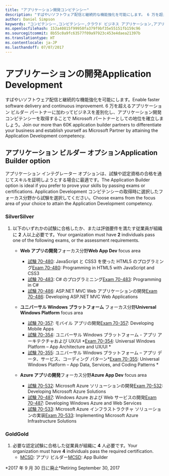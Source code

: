 ```yaml
---
title: "アプリケーション開発コンピテンシー"
description: "すばやいソフトウェア配信と継続的な機能強化を可能にします。 6 万を超えるアプリケーション ビルダー パートナーに加わってビジネスを差別化し、アプリケーション開発コンピテンシーを取得することで Microsoft パートナーとしての地位を確立しましょう。"
author: Daniel Simpson
keywords: "コンピテンシー,コンピテンシー,クラウド ビジネス アプリケーション,アプリケーション開発"
ms.openlocfilehash: 153a40815f99950fa379f9bf35e55151fb159c96
ms.sourcegitcommit: 8b55c0a9fc63577f09a97923c453e4daea21397b
ms.translationtype: HT
ms.contentlocale: ja-JP
ms.lasthandoff: 07/07/2017
---
```

# <a name="application-development"></a><span data-ttu-id="9d9a1-105">アプリケーションの開発</span><span class="sxs-lookup"><span data-stu-id="9d9a1-105">Application Development</span></span> 

<span data-ttu-id="9d9a1-106">すばやいソフトウェア配信と継続的な機能強化を可能にします。</span><span class="sxs-lookup"><span data-stu-id="9d9a1-106">Enable faster software delivery and continuous improvement.</span></span> <span data-ttu-id="9d9a1-107">6 万を超えるアプリケーション ビルダー パートナーに加わってビジネスを差別化し、アプリケーション開発コンピテンシーを取得することで Microsoft パートナーとしての地位を確立しましょう。</span><span class="sxs-lookup"><span data-stu-id="9d9a1-107">Join our more than 60K application builder partners to differentiate your business and establish yourself as Microsoft Partner by attaining the Application Development competency.</span></span>

## <a name="application-builder-option"></a><span data-ttu-id="9d9a1-108">アプリケーション ビルダー オプション</span><span class="sxs-lookup"><span data-stu-id="9d9a1-108">Application Builder option</span></span>
<span data-ttu-id="9d9a1-109">アプリケーション インテグレーター オプションは、試験や認定資格の合格を通じてスキルを証明しようとする場合に最適です。</span><span class="sxs-lookup"><span data-stu-id="9d9a1-109">The Application Builder option is ideal if you prefer to prove your skills by passing exams or certifications.</span></span>  <span data-ttu-id="9d9a1-110">Application Development コンピテンシーの取得時に選択したフォーカス分野から試験を選択してください。</span><span class="sxs-lookup"><span data-stu-id="9d9a1-110">Choose exams from the focus area of your choice to attain the Application Development competency.</span></span>


### <a name="silver"></a><span data-ttu-id="9d9a1-111">Silver</span><span class="sxs-lookup"><span data-stu-id="9d9a1-111">Silver</span></span>
1. <span data-ttu-id="9d9a1-112">以下のいずれかの試験に合格したか、または評価要件を満たす従業員が組織に **2** 人以上必要です。</span><span class="sxs-lookup"><span data-stu-id="9d9a1-112">Your organization must have **2** individuals pass one of the following exams, or the assessment requirements.</span></span>

    - <span data-ttu-id="9d9a1-113">**Web アプリの開発**フォーカス分野</span><span class="sxs-lookup"><span data-stu-id="9d9a1-113">**Web App Dev** focus area</span></span>
        - <span data-ttu-id="9d9a1-114">[試験 70-480](https://www.microsoft.com/en-us/learning/exam-70-480.aspx): JavaScript と CSS3 を使った HTML5 のプログラミング</span><span class="sxs-lookup"><span data-stu-id="9d9a1-114">[Exam 70-480](https://www.microsoft.com/en-us/learning/exam-70-480.aspx): Programming in HTML5 with JavaScript and CSS3</span></span>  
        - <span data-ttu-id="9d9a1-115">[試験 70-483](https://www.microsoft.com/en-us/learning/exam-70-483.aspx): C# のプログラミニング</span><span class="sxs-lookup"><span data-stu-id="9d9a1-115">[Exam 70-483](https://www.microsoft.com/en-us/learning/exam-70-483.aspx): Programming in C#</span></span> 
        - <span data-ttu-id="9d9a1-116">[試験 70-486](https://www.microsoft.com/en-us/learning/exam-70-486.aspx): ASP.NET MVC Web アプリケーションの開発</span><span class="sxs-lookup"><span data-stu-id="9d9a1-116">[Exam 70-486](https://www.microsoft.com/en-us/learning/exam-70-486.aspx): Developing ASP.NET MVC Web Applications</span></span>  

    - <span data-ttu-id="9d9a1-117">**ユニバーサル Windows プラットフォーム** フォーカス分野</span><span class="sxs-lookup"><span data-stu-id="9d9a1-117">**Universal Windows Platform** focus area</span></span>
        - <span data-ttu-id="9d9a1-118">[試験 70-357](https://www.microsoft.com/en-us/learning/exam-70-357.aspx): モバイル アプリの開発</span><span class="sxs-lookup"><span data-stu-id="9d9a1-118">[Exam 70-357](https://www.microsoft.com/en-us/learning/exam-70-357.aspx): Developing Mobile Apps</span></span> 
        - <span data-ttu-id="9d9a1-119">[試験 70-354](https://www.microsoft.com/en-us/learning/exam-70-354.aspx): ユニバーサル Windows プラットフォーム - アプリ アーキテクチャおよび UX/UI \*</span><span class="sxs-lookup"><span data-stu-id="9d9a1-119">[Exam 70-354](https://www.microsoft.com/en-us/learning/exam-70-354.aspx): Universal Windows Platform – App Architecture and UX/UI \*</span></span>  
        - <span data-ttu-id="9d9a1-120">[試験 70-355](https://www.microsoft.com/en-us/learning/exam-70-355.aspx): ユニバーサル Windows プラットフォーム – アプリ データ、サービス、コーディング パターン\*</span><span class="sxs-lookup"><span data-stu-id="9d9a1-120">[Exam 70-355](https://www.microsoft.com/en-us/learning/exam-70-355.aspx): Universal Windows Platform – App Data, Services, and Coding Patterns \*</span></span>  

    - <span data-ttu-id="9d9a1-121">**Azure アプリの開発**フォーカス分野</span><span class="sxs-lookup"><span data-stu-id="9d9a1-121">**Azure App Dev** focus area</span></span>
        - <span data-ttu-id="9d9a1-122">[試験 70-532](https://www.microsoft.com/en-us/learning/exam-70-532.aspx): Microsoft Azure ソリューションの開発</span><span class="sxs-lookup"><span data-stu-id="9d9a1-122">[Exam 70-532](https://www.microsoft.com/en-us/learning/exam-70-532.aspx): Developing Microsoft Azure Solutions</span></span> 
        - <span data-ttu-id="9d9a1-123">[試験 70-487](https://www.microsoft.com/en-us/learning/exam-70-487.aspx): Windows Azure および Web サービスの開発</span><span class="sxs-lookup"><span data-stu-id="9d9a1-123">[Exam 70-487](https://www.microsoft.com/en-us/learning/exam-70-487.aspx): Developing Windows Azure and Web Services</span></span>
        - <span data-ttu-id="9d9a1-124">[試験 70-533](https://www.microsoft.com/en-us/learning/exam-70-533.aspx): Microsoft Azure インフラストラクチャ ソリューションの実装</span><span class="sxs-lookup"><span data-stu-id="9d9a1-124">[Exam 70-533](https://www.microsoft.com/en-us/learning/exam-70-533.aspx): Implementing Microsoft Azure Infrastructure Solutions</span></span>   


### <a name="gold"></a><span data-ttu-id="9d9a1-125">Gold</span><span class="sxs-lookup"><span data-stu-id="9d9a1-125">Gold</span></span>
1. <span data-ttu-id="9d9a1-126">必要な認定試験に合格した従業員が組織に **4** 人必要です。</span><span class="sxs-lookup"><span data-stu-id="9d9a1-126">Your organization must have **4** individuals pass the required certification.</span></span>
    - <span data-ttu-id="9d9a1-127">[MCSD](https://www.microsoft.com/en-us/learning/mcsd-app-builder-certification.aspx): アプリ ビルダー</span><span class="sxs-lookup"><span data-stu-id="9d9a1-127">[MCSD](https://www.microsoft.com/en-us/learning/mcsd-app-builder-certification.aspx): App Builder</span></span> 

<span data-ttu-id="9d9a1-128">\*2017 年 9 月 30 日に廃止</span><span class="sxs-lookup"><span data-stu-id="9d9a1-128">\*Retiring September 30, 2017</span></span>
